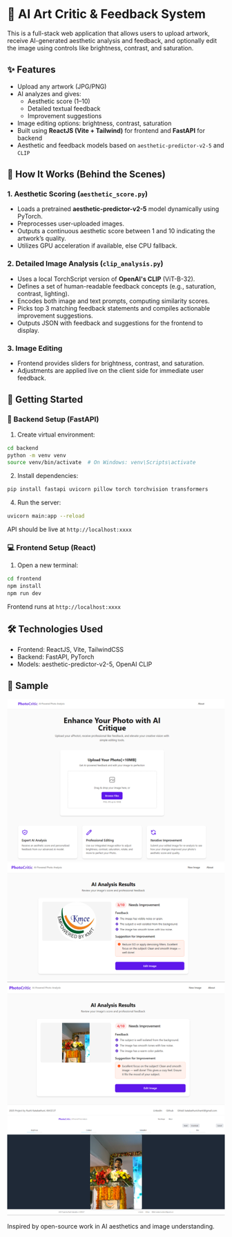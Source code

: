 # 🎨 AI Art Critic & Feedback System

This is a full-stack web application that allows users to upload artwork, receive AI-generated aesthetic analysis and feedback, and optionally edit the image using controls like brightness, contrast, and saturation.

## ✨ Features

- Upload any artwork (JPG/PNG)
- AI analyzes and gives:
  - Aesthetic score (1–10)
  - Detailed textual feedback
  - Improvement suggestions
- Image editing options: brightness, contrast, saturation
- Built using **ReactJS (Vite + Tailwind)** for frontend and **FastAPI** for backend
- Aesthetic and feedback models based on `aesthetic-predictor-v2-5` and `CLIP`

## 🧠 How It Works (Behind the Scenes)

### 1. Aesthetic Scoring (`aesthetic_score.py`)

- Loads a pretrained **aesthetic-predictor-v2-5** model dynamically using PyTorch.
- Preprocesses user-uploaded images.
- Outputs a continuous aesthetic score between 1 and 10 indicating the artwork’s quality.
- Utilizes GPU acceleration if available, else CPU fallback.

### 2. Detailed Image Analysis (`clip_analysis.py`)

- Uses a local TorchScript version of **OpenAI's CLIP** (ViT-B-32).
- Defines a set of human-readable feedback concepts (e.g., saturation, contrast, lighting).
- Encodes both image and text prompts, computing similarity scores.
- Picks top 3 matching feedback statements and compiles actionable improvement suggestions.
- Outputs JSON with feedback and suggestions for the frontend to display.

### 3. Image Editing

- Frontend provides sliders for brightness, contrast, and saturation.
- Adjustments are applied live on the client side for immediate user feedback.


## 🚀 Getting Started

### 🔧 Backend Setup (FastAPI)

1. Create virtual environment:
```bash
cd backend
python -m venv venv
source venv/bin/activate  # On Windows: venv\Scripts\activate
```

2. Install dependencies:
```bash
pip install fastapi uvicorn pillow torch torchvision transformers
```

4. Run the server:
```bash
uvicorn main:app --reload
```

API should be live at `http://localhost:xxxx`

### 💻 Frontend Setup (React)

1. Open a new terminal:
```bash
cd frontend
npm install
npm run dev
```

Frontend runs at `http://localhost:xxxx`


## 🛠️ Technologies Used

- Frontend: ReactJS, Vite, TailwindCSS
- Backend: FastAPI, PyTorch
- Models: aesthetic-predictor-v2-5, OpenAI CLIP

## 📸 Sample

![Home Page](assets/home.png)
![Demo Analysis](assets/analysis1.png)
![Demo Analysis1](assets/analysis2.png)
![Editor Page](assets/edit.png)


Inspired by open-source work in AI aesthetics and image understanding.



